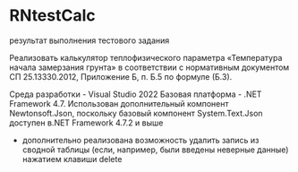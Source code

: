 # RNtestCalc
результат выполнения тестового задания

Реализовать калькулятор теплофизического параметра «Температура начала замерзания грунта» в соответствии с нормативным документом СП 25.13330.2012, Приложение Б, п. Б.5 по формуле (Б.3).

Среда разработки - Visual Studio 2022
Базовая платформа - .NET Framework 4.7.
Использован дополнительный компонент Newtonsoft.Json, 
поскольку базовый компонент System.Text.Json доступен в.NET Framework 4.7.2 и выше

+ дополнительно реализована возможность удалить запись из сводной таблицы
(если, например, были введены неверные данные)
нажатием клавиши delete

